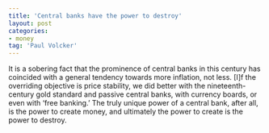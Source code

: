 ```yaml
---
title: 'Central banks have the power to destroy'
layout: post
categories:
- money
tag: 'Paul Volcker'
---
```


It is a sobering fact that the prominence of central banks in this century has coincided with a general tendency towards more inflation, not less. \[I\]f the overriding objective is price stability, we did better with the nineteenth-century gold standard and passive central banks, with currency boards, or even with ‘free banking.’ The truly unique power of a central bank, after all, is the power to create money, and ultimately the power to create is the power to destroy.